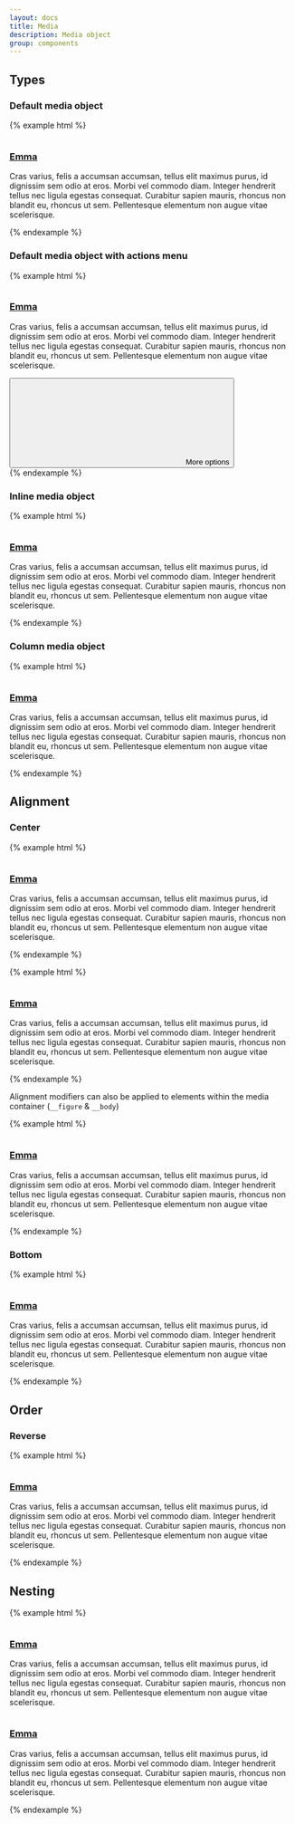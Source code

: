 ```yaml
---
layout: docs
title: Media
description: Media object
group: components
---
```

## Types ##
### Default media object ###
{% example html %}
<article class="env-media">
   <div class="env-media__figure">
      <a href="#" aria-label="Example image">
         <img class="env-image env-image--small" src="https://placehold.it/400x400.png" alt="">
      </a>
   </div>
   <div class="env-media__body">
      <h3 class="env-text">
         <a href="#">Emma</a>
      </h3>
      <p class="env-text">
         Cras varius, felis a accumsan accumsan, tellus elit maximus purus, id dignissim sem odio at eros.
         Morbi vel commodo diam. Integer hendrerit tellus nec ligula egestas consequat. Curabitur sapien mauris, rhoncus non blandit eu, rhoncus ut sem. Pellentesque elementum non augue vitae scelerisque.
      </p>
   </div>
</article>
{% endexample %}

### Default media object with actions menu ###
{% example html %}
<article class="env-media">
   <div class="env-media__figure">
      <a href="#" aria-label="Example image">
         <img class="env-image env-image--small" src="https://placehold.it/400x400.png" alt="">
      </a>
   </div>
   <div class="env-media__body">
      <h3 class="env-text">
         <a href="#">Emma</a>
      </h3>
      <p class="env-text">
         Cras varius, felis a accumsan accumsan, tellus elit maximus purus, id dignissim sem odio at eros.
         Morbi vel commodo diam. Integer hendrerit tellus nec ligula egestas consequat. Curabitur sapien mauris, rhoncus non blandit eu, rhoncus ut sem. Pellentesque elementum non augue vitae scelerisque.
      </p>
   </div>
   <div class="env-media__actions">
      <button type="button" class="env-button env-button--dropdown env-dropdown__toggle" aria-haspopup="true" title="More options">
         <svg class="env-icon">
            <use xlink:href="{{ site.baseurl }}/assets/envision/envision-icons.svg#icon-arrow-down"></use>
         </svg>
         <span class="env-assistive-text">More options</span>
      </button>
   </div>
</article>
{% endexample %}

### Inline media object ###
{% example html %}
<article class="env-media">
   <div class="env-media__figure">
      <a href="#" aria-label="Example image">
         <img class="env-image env-image--small" src="https://placehold.it/400x400.png" alt="">
      </a>
   </div>
   <div class="env-media__body env-media__body--inline">
      <h3 class="env-text">
         <a href="#">Emma</a>
      </h3>
      <p class="env-text">
         Cras varius, felis a accumsan accumsan, tellus elit maximus purus, id dignissim sem odio at eros.
         Morbi vel commodo diam. Integer hendrerit tellus nec ligula egestas consequat. Curabitur sapien mauris, rhoncus non blandit eu, rhoncus ut sem. Pellentesque elementum non augue vitae scelerisque.
      </p>
   </div>
</article>
{% endexample %}

### Column media object ###
{% example html %}
<article class="env-media env-media--column">
   <div class="env-media__figure">
      <a href="#" aria-label="Example image">
         <img class="env-image" src="https://placehold.it/200x200.png" alt="">
      </a>
   </div>
   <div class="env-media__body">
      <h3 class="env-text">
         <a href="#">Emma</a>
      </h3>
      <p class="env-text">
         Cras varius, felis a accumsan accumsan, tellus elit maximus purus, id dignissim sem odio at eros.
         Morbi vel commodo diam. Integer hendrerit tellus nec ligula egestas consequat. Curabitur sapien mauris, rhoncus non blandit eu, rhoncus ut sem. Pellentesque elementum non augue vitae scelerisque.
      </p>
   </div>
</article>
{% endexample %}

## Alignment ##

### Center ###
{% example html %}
<article class="env-media env-media--center">
   <div class="env-media__figure">
      <a href="#" aria-label="Example image">
         <img class="env-image env-image--small" src="https://placehold.it/400x400.png" alt="">
      </a>
   </div>
   <div class="env-media__body">
      <h3 class="env-text">
         <a href="#">Emma</a>
      </h3>
      <p class="env-text">
         Cras varius, felis a accumsan accumsan, tellus elit maximus purus, id dignissim sem odio at eros.
         Morbi vel commodo diam. Integer hendrerit tellus nec ligula egestas consequat. Curabitur sapien mauris, rhoncus non blandit eu, rhoncus ut sem. Pellentesque elementum non augue vitae scelerisque.
      </p>
   </div>
</article>
{% endexample %}

{% example html %}
<article class="env-media env-media--column env-media--center">
   <div class="env-media__figure">
      <a href="#" aria-label="Example image">
         <img class="env-image" src="https://placehold.it/200x200.png" alt="">
      </a>
   </div>
   <div class="env-media__body">
      <h3 class="env-text">
         <a href="#">Emma</a>
      </h3>
      <p class="env-text">
         Cras varius, felis a accumsan accumsan, tellus elit maximus purus, id dignissim sem odio at eros.
         Morbi vel commodo diam. Integer hendrerit tellus nec ligula egestas consequat. Curabitur sapien mauris, rhoncus non blandit eu, rhoncus ut sem. Pellentesque elementum non augue vitae scelerisque.
      </p>
   </div>
</article>
{% endexample %}

Alignment modifiers can also be applied to elements within the media container (`__figure` & `__body`)

{% example html %}
<article class="env-media env-media--column env-media">
   <div class="env-media__figure env-media__figure--center">
      <a href="#" aria-label="Example image">
         <img class="env-image" src="https://placehold.it/200x200.png" alt="">
      </a>
   </div>
   <div class="env-media__body">
      <h3 class="env-text">
         <a href="#">Emma</a>
      </h3>
      <p class="env-text">
         Cras varius, felis a accumsan accumsan, tellus elit maximus purus, id dignissim sem odio at eros.
         Morbi vel commodo diam. Integer hendrerit tellus nec ligula egestas consequat. Curabitur sapien mauris, rhoncus non blandit eu, rhoncus ut sem. Pellentesque elementum non augue vitae scelerisque.
      </p>
   </div>
</article>
{% endexample %}

### Bottom ###
{% example html %}
<article class="env-media env-media--bottom">
   <div class="env-media__figure">
      <a href="#" aria-label="Example image">
         <img class="env-image env-image--small" src="https://placehold.it/400x400.png" alt="">
      </a>
   </div>
   <div class="env-media__body">
      <h3 class="env-text">
         <a href="#">Emma</a>
      </h3>
      <p class="env-text">
         Cras varius, felis a accumsan accumsan, tellus elit maximus purus, id dignissim sem odio at eros.
         Morbi vel commodo diam. Integer hendrerit tellus nec ligula egestas consequat. Curabitur sapien mauris, rhoncus non blandit eu, rhoncus ut sem. Pellentesque elementum non augue vitae scelerisque.
      </p>
   </div>
</article>
{% endexample %}

## Order ##

### Reverse ###
{% example html %}
<article class="env-media env-media--reverse">
   <div class="env-media__figure">
      <a href="#" aria-label="Example image">
         <img class="env-image env-image--small" src="https://placehold.it/400x400.png" alt="">
      </a>
   </div>
   <div class="env-media__body">
      <h3 class="env-text">
         <a href="#">Emma</a>
      </h3>
      <p class="env-text">
         Cras varius, felis a accumsan accumsan, tellus elit maximus purus, id dignissim sem odio at eros.
         Morbi vel commodo diam. Integer hendrerit tellus nec ligula egestas consequat. Curabitur sapien mauris, rhoncus non blandit eu, rhoncus ut sem. Pellentesque elementum non augue vitae scelerisque.
      </p>
   </div>
</article>
{% endexample %}

## Nesting ##

{% example html %}
<article class="env-media">
   <div class="env-media__figure">
      <a href="#" aria-label="Example image">
         <img class="env-image env-image--small" src="https://placehold.it/400x400.png" alt="">
      </a>
   </div>
   <div class="env-media__body">
      <h3 class="env-text">
         <a href="#">Emma</a>
      </h3>
      <p class="env-text">
         Cras varius, felis a accumsan accumsan, tellus elit maximus purus, id dignissim sem odio at eros.
         Morbi vel commodo diam. Integer hendrerit tellus nec ligula egestas consequat. Curabitur sapien mauris, rhoncus non blandit eu, rhoncus ut sem. Pellentesque elementum non augue vitae scelerisque.
      </p>
      <article class="env-media">
         <div class="env-media__figure">
            <a href="#" aria-label="Example image">
               <img class="env-image env-image--small" src="https://placehold.it/400x400.png" alt="">
            </a>
         </div>
         <div class="env-media__body">
            <h3 class="env-text">
               <a href="#">Emma</a>
            </h3>
            <p class="env-text">
               Cras varius, felis a accumsan accumsan, tellus elit maximus purus, id dignissim sem odio at eros.
               Morbi vel commodo diam. Integer hendrerit tellus nec ligula egestas consequat. Curabitur sapien mauris, rhoncus non blandit eu, rhoncus ut sem. Pellentesque elementum non augue vitae scelerisque.
            </p>
         </div>
      </article>
   </div>
</article>
{% endexample %}
